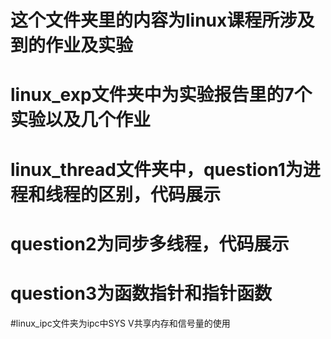 # 这个文件夹里的内容为linux课程所涉及到的作业及实验
# linux_exp文件夹中为实验报告里的7个实验以及几个作业
# linux_thread文件夹中，question1为进程和线程的区别，代码展示
#						question2为同步多线程，代码展示
#						question3为函数指针和指针函数
#linux_ipc文件夹为ipc中SYS V共享内存和信号量的使用
